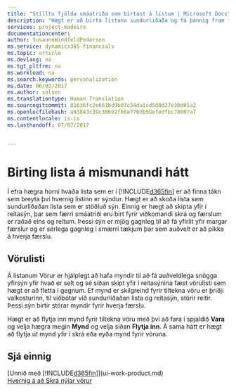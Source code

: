 ```yaml
---
title: "Stilltu fjölda smáatriða sem birtast á listum | Microsoft Docs"
description: "Hægt er að birta listana sundurliðaða og fá þannig fram frekari upplýsingar, eða sem reiti sem auðvelt er að skanna sjónrænt."
services: project-madeira
documentationcenter: 
author: SusanneWindfeldPedersen
ms.service: dynamics365-financials
ms.topic: article
ms.devlang: na
ms.tgt_pltfrm: na
ms.workload: na
ms.search.keywords: personalization
ms.date: 06/02/2017
ms.author: solsen
ms.translationtype: Human Translation
ms.sourcegitcommit: 81636fc2e661bd9b07c54da1cd5d0d27e30d01a2
ms.openlocfilehash: a93843c39c38692fb6a7703b5befedfbc78007a7
ms.contentlocale: is-is
ms.lasthandoff: 07/07/2017


---
```

# <a name="displaying-lists-in-different-ways"></a>Birting lista á mismunandi hátt
Í efra hægra horni hvaða lista sem er í [!INCLUDE[d365fin](includes/d365fin_md.md)] er að finna tákn sem breyta því hvernig listinn er sýndur. Hægt er að skoða lista sem sundurliðaðan lista sem er stöðluð sýn. Einnig er hægt að skipta yfir í reitasýn, þar sem færri smáatriði eru birt fyrir viðkomandi skrá og færslum er raðað eins og reitum. Þessi sýn er mjög gagnleg til að fá yfirlit yfir margar færslur og er sérlega gagnleg í smærri tækjum þar sem auðvelt er að pikka á hverja færslu.

## <a name="items-list"></a>Vörulisti
Á listanum Vörur er hjálplegt að hafa myndir til að fá auðveldlega snögga yfirsýn yfir hvað er selt og sé síðan skipt yfir í reitasýnina fæst vörulisti sem hægt er að fletta í gegnum. Ef mynd er skilgreind fyrir tiltekna vöru er þriðji valkosturinn, til viðbótar við sundurliðaðan lista og reitasýn, stórir reitir. Þessi sýn birtir stórar myndir fyrir hverja færslu.

Hægt er að flytja inn mynd fyrir tiltekna vöru með því að fara í spjaldið **Vara** og velja hægra megin **Mynd** og velja síðan **Flytja inn**. Á sama hátt er hægt að flytja út mynd yfir í skrá eða eyða mynd fyrir vöruna.  

## <a name="see-also"></a>Sjá einnig
[Unnið með [!INCLUDE[d365fin](includes/d365fin_md.md)]](ui-work-product.md)  
[Hvernig á að Skrá nýjar vörur](inventory-how-register-new-items.md)  


